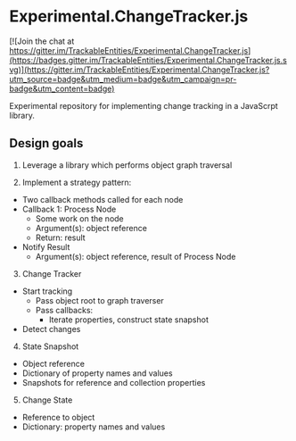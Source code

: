# Experimental.ChangeTracker.js

[![Join the chat at https://gitter.im/TrackableEntities/Experimental.ChangeTracker.js](https://badges.gitter.im/TrackableEntities/Experimental.ChangeTracker.js.svg)](https://gitter.im/TrackableEntities/Experimental.ChangeTracker.js?utm_source=badge&utm_medium=badge&utm_campaign=pr-badge&utm_content=badge)

Experimental repository for implementing change tracking in a JavaScrpt library.

## Design goals

1. Leverage a library which performs object graph traversal

2. Implement a strategy pattern:
  - Two callback methods called for each node
  - Callback 1: Process Node
    + Some work on the node
    + Argument(s): object reference
    + Return: result
  - Notify Result
    + Argument(s): object reference, result of Process Node

3. Change Tracker
  - Start tracking
    + Pass object root to graph traverser
    + Pass callbacks:
      - Iterate properties, construct state snapshot
  - Detect changes

4. State Snapshot
  - Object reference
  - Dictionary of property names and values
  - Snapshots for reference and collection properties

5. Change State
  - Reference to object
  - Dictionary: property names and values
  
